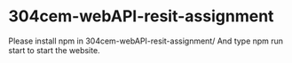 # 304cem-webAPI-resit-assignment

Please install npm in 304cem-webAPI-resit-assignment/
And type npm run start to start the website.
